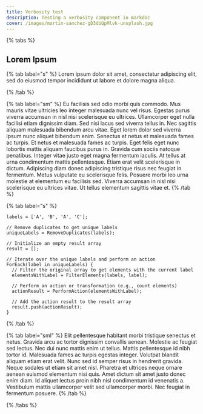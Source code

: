 ```yaml
---
title: Verbosity test
description: Testing a verbosity component in markdoc
cover: /images/martin-sanchez-gD3dUQpMlvk-unsplash.jpg
---
```


{% tabs %}

## Lorem Ipsum

{% tab label="s" %}
Lorem ipsum dolor sit amet, consectetur adipiscing elit, sed do eiusmod tempor incididunt ut labore et dolore magna aliqua. 

{% /tab %}

{% tab label="sm" %}
Eu facilisis sed odio morbi quis commodo. Mus mauris vitae ultricies leo integer malesuada nunc vel risus. Egestas purus viverra accumsan in nisl nisi scelerisque eu ultrices. Ullamcorper eget nulla facilisi etiam dignissim diam. Sed nisi lacus sed viverra tellus in. Nec sagittis aliquam malesuada bibendum arcu vitae. Eget lorem dolor sed viverra ipsum nunc aliquet bibendum enim. Senectus et netus et malesuada fames ac turpis. Et netus et malesuada fames ac turpis. Eget felis eget nunc lobortis mattis aliquam faucibus purus in. Gravida cum sociis natoque penatibus. Integer vitae justo eget magna fermentum iaculis. At tellus at urna condimentum mattis pellentesque. Etiam erat velit scelerisque in dictum. Adipiscing diam donec adipiscing tristique risus nec feugiat in fermentum. Metus vulputate eu scelerisque felis. Posuere morbi leo urna molestie at elementum eu facilisis sed. Viverra accumsan in nisl nisi scelerisque eu ultrices vitae. Ut tellus elementum sagittis vitae et.
{% /tab %}

{% tab label="s" %}
```
labels = ['A', 'B', 'A', 'C'];

// Remove duplicates to get unique labels
uniqueLabels = RemoveDuplicates(labels);

// Initialize an empty result array
result = [];

// Iterate over the unique labels and perform an action
ForEach(label in uniqueLabels) {
  // Filter the original array to get elements with the current label
  elementsWithLabel = FilterElements(labels, label);

  // Perform an action or transformation (e.g., count elements)
  actionResult = PerformAction(elementsWithLabel);

  // Add the action result to the result array
  result.push(actionResult);
}

```
{% /tab %}

{% tab label="sml" %}
Elit pellentesque habitant morbi tristique senectus et netus. Gravida arcu ac tortor dignissim convallis aenean. Molestie ac feugiat sed lectus. Nec dui nunc mattis enim ut tellus. Mattis pellentesque id nibh tortor id. Malesuada fames ac turpis egestas integer. Volutpat blandit aliquam etiam erat velit. Nunc sed id semper risus in hendrerit gravida. Neque sodales ut etiam sit amet nisl. Pharetra et ultrices neque ornare aenean euismod elementum nisi quis. Amet dictum sit amet justo donec enim diam. Id aliquet lectus proin nibh nisl condimentum id venenatis a. Vestibulum mattis ullamcorper velit sed ullamcorper morbi. Nec feugiat in fermentum posuere.
{% /tab %}

{% /tabs %}


